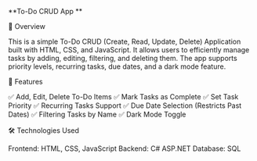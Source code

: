 **To-Do CRUD App
**

📌 Overview

This is a simple To-Do CRUD (Create, Read, Update, Delete) Application built with HTML, CSS, and JavaScript. It allows users to efficiently manage tasks by adding, editing, filtering, and deleting them. The app supports priority levels, recurring tasks, due dates, and a dark mode feature.

🚀 Features

✅ Add, Edit, Delete To-Do Items
✅ Mark Tasks as Complete
✅ Set Task Priority
✅ Recurring Tasks Support
✅ Due Date Selection (Restricts Past Dates)
✅ Filtering Tasks by Name
✅ Dark Mode Toggle

🛠️ Technologies Used

Frontend: HTML, CSS, JavaScript
Backend: C# ASP.NET
Database: SQL
